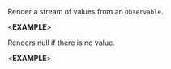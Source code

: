 Render a stream of values from an `Observable`.

<**EXAMPLE**>

Renders null if there is no value.

<**EXAMPLE**>
